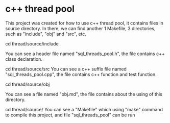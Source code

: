 # c++ thread pool

This project was created for how to use c++ thread pool, it contains
files in source directory. In there, we can find another 1 Makefile,
3 directories, such as "include", "obj" and "src", etc.
	
cd thread/source/include

You can see a header file named "sql_threads_pool.h", the file
contains c++ class declaration.


cd thread/source/src
You can see a c++ suffix file named "sql_threads_pool.cpp", the file
contains c++ function and test function.


cd thread/source/obj

You can see a file named "obj.md", the file contains about the using of 
this directory.


cd thread/source/
You can see a "Makefile" which using "make" command to compile this project,
and file "sql_threads_pool" can be run




